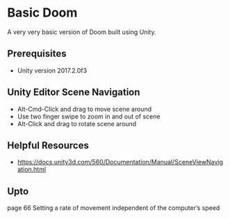 # Basic Doom

A very very basic version of Doom built using Unity.

## Prerequisites

* Unity version 2017.2.0f3

## Unity Editor Scene Navigation
* Alt-Cmd-Click and drag to move scene around
* Use two finger swipe to zoom in and out of scene
* Alt-Click and drag to rotate scene around

## Helpful Resources
* https://docs.unity3d.com/560/Documentation/Manual/SceneViewNavigation.html

## Upto

page 66 
Setting a rate of movement independent of the computer’s speed
